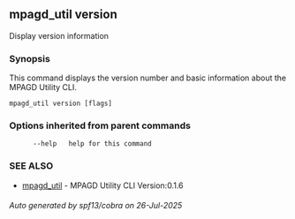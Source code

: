 ## mpagd_util version

Display version information

### Synopsis

This command displays the version number and basic information about the MPAGD Utility CLI.

```
mpagd_util version [flags]
```

### Options inherited from parent commands

```
      --help   help for this command
```

### SEE ALSO

* [mpagd_util](mpagd_util.md)	 - MPAGD Utility CLI Version:0.1.6

###### Auto generated by spf13/cobra on 26-Jul-2025
